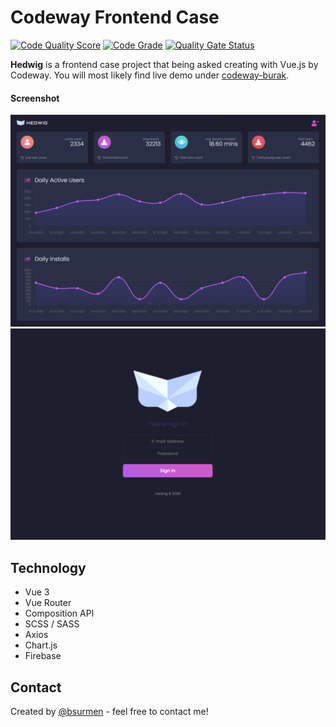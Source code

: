 Codeway Frontend Case
======
[![Code Quality Score](https://www.code-inspector.com/project/15311/score/svg)]() [![Code Grade](https://www.code-inspector.com/project/15311/status/svg)]() [![Quality Gate Status](https://sonarcloud.io/api/project_badges/measure?project=bsurmen_codeway&metric=alert_status)](https://sonarcloud.io/dashboard?id=bsurmen_codeway)

**Hedwig** is a frontend case project that being asked creating with Vue.js by Codeway. You will most likely find live demo under [codeway-burak](https://codeway-burak.web.app/).

#### Screenshot
![Screenshot of Homepage](/src/assets/images/ss_home.png)
![Screenshot of Homepage](/src/assets/images/ss_login.png)

## Technology
* Vue 3
* Vue Router
* Composition API
* SCSS / SASS
* Axios
* Chart.js
* Firebase

## Contact
Created by [@bsurmen](https://www.burak.works/) - feel free to contact me!
